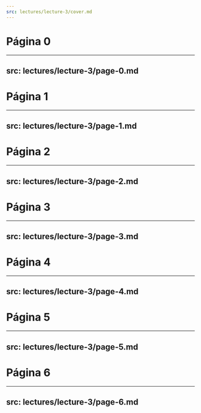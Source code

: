 ```yaml
---
src: lectures/lecture-3/cover.md
---
```


# Página 0

---
src: lectures/lecture-3/page-0.md
---

# Página 1

---
src: lectures/lecture-3/page-1.md
---

# Página 2

---
src: lectures/lecture-3/page-2.md
---

# Página 3

---
src: lectures/lecture-3/page-3.md
---

# Página 4

---
src: lectures/lecture-3/page-4.md
---

# Página 5

---
src: lectures/lecture-3/page-5.md
---

# Página 6

---
src: lectures/lecture-3/page-6.md
---
